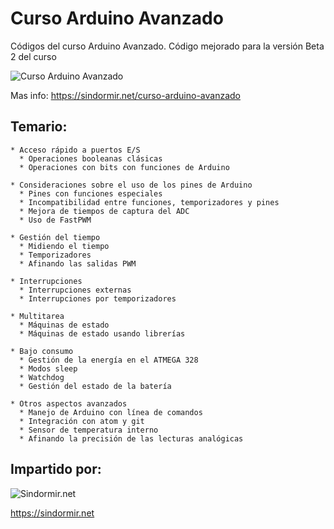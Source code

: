 # Curso Arduino Avanzado
Códigos del curso Arduino Avanzado. Código mejorado para la versión Beta 2 del curso

![Curso Arduino Avanzado](https://sindormir.net/sites/sindormir.net/files/cursos/curso-arduino-avanzado-texto-dch.png.jpg)

Mas info: https://sindormir.net/curso-arduino-avanzado

## Temario:


    * Acceso rápido a puertos E/S
      * Operaciones booleanas clásicas
      * Operaciones con bits con funciones de Arduino
      
    * Consideraciones sobre el uso de los pines de Arduino
      * Pines con funciones especiales
      * Incompatibilidad entre funciones, temporizadores y pines
      * Mejora de tiempos de captura del ADC
      * Uso de FastPWM
      
    * Gestión del tiempo
      * Midiendo el tiempo
      * Temporizadores
      * Afinando las salidas PWM
      
    * Interrupciones
      * Interrupciones externas
      * Interrupciones por temporizadores
      
    * Multitarea
      * Máquinas de estado
      * Máquinas de estado usando librerías
      
    * Bajo consumo
      * Gestión de la energía en el ATMEGA 328
      * Modos sleep
      * Watchdog
      * Gestión del estado de la batería
      
    * Otros aspectos avanzados
      * Manejo de Arduino con línea de comandos
      * Integración con atom y git
      * Sensor de temperatura interno
      * Afinando la precisión de las lecturas analógicas
      
## Impartido por: 

![Sindormir.net](https://sindormir.net/sites/sindormir.net/files/logo-sindormir-transparente-ajustado.png)

https://sindormir.net

